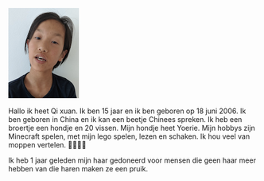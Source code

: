 ![GitHub Logo](/img/qixuan.png)

Hallo ik heet Qi xuan. Ik ben 15 jaar en ik ben geboren op 18 juni 2006. Ik ben geboren in China en ik kan een beetje Chinees spreken. Ik heb een broertje een hondje en 20 vissen. Mijn hondje heet Yoerie. Mijn hobbys zijn Minecraft spelen, met mijn lego spelen, lezen en schaken. Ik hou veel van moppen vertelen. 🤣🙃😁🙃 

Ik heb 1 jaar geleden mijn haar gedoneerd voor mensen die geen haar meer hebben van die haren maken ze een pruik.
